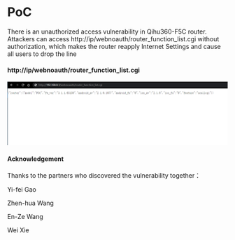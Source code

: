 # PoC

There is an unauthorized access vulnerability in Qihu360-F5C router. Attackers can access http://ip/webnoauth/router_function_list.cgi without authorization, which makes the router reapply Internet Settings and cause all users to drop the line

#### http://ip/webnoauth/router_function_list.cgi

![image-20210508222817203](./image-20210508222817203.png)







#### Acknowledgement

Thanks to the partners who discovered the vulnerability together：

Yi-fei Gao

Zhen-hua Wang

En-Ze Wang

Wei Xie